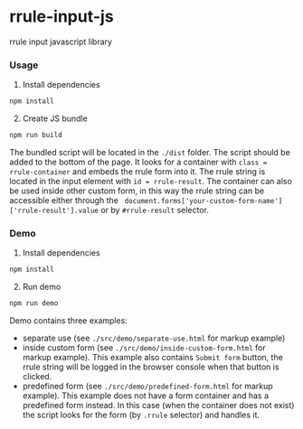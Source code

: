 # rrule-input-js

rrule input javascript library

### Usage
1. Install dependencies

```sh
npm install
```

2. Create JS bundle

```sh
npm run build
```

The bundled script will be located in the `./dist` folder. The script should be added to the bottom of the page. It looks for a container with `class = rrule-container` and embeds the rrule form into it. The rrule string is located in the input element with `id = rrule-result`. The container can also be used inside other custom form, in this way the rrule string can be accessible either through the ` document.forms['your-custom-form-name']['rrule-result'].value` or by `#rrule-result` selector.

### Demo
1. Install dependencies

```sh
npm install
```

2. Run demo

```sh
npm run demo
```

Demo contains three examples:
- separate use (see `./src/demo/separate-use.html` for markup example)
- inside custom form (see `./src/demo/inside-custom-form.html` for markup example). This example also contains `Submit form` button, the rrule string will be logged in the browser console when that button is clicked.
- predefined form (see `./src/demo/predefined-form.html` for markup example). This example does not have a form container and has a predefined form instead. In this case (when the container does not exist) the script looks for the form (by `.rrule` selector) and handles it.
